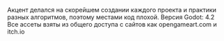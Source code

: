 Акцент делался на скорейшем создании каждого проекта и практики разных алгоритмов, поэтому местами код плохой.
Версия Godot: 4.2
Все ассеты взяты из общего доступа с сайтов как opengameart.com и itch.io
